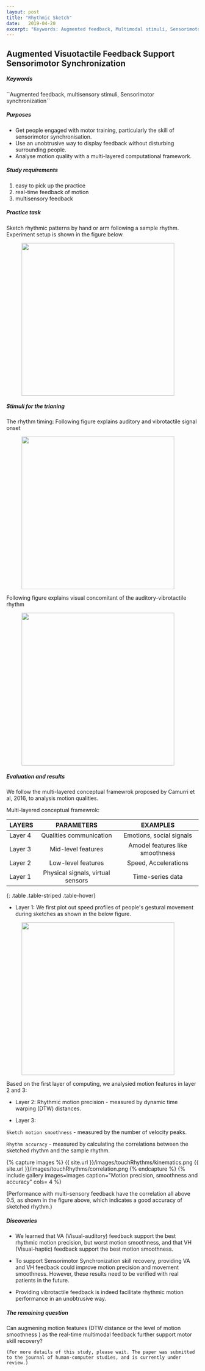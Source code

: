 ```yaml
---
layout: post
title: "Rhythmic Sketch"
date:   2019-04-20
excerpt: "Keywords: Augmented feedback, Multimodal stimuli, Sensorimotor synchronization"
---
```


## Augmented Visuotactile Feedback Support Sensorimotor Synchronization

<h5>Keywords</h5>
``Augmented feedback, multisensory stimuli, Sensorimotor synchronization``


<h5>Purposes</h5>

- Get people engaged with motor training, particularly the skill of sensorimotor synchronisation.
- Use an unobtrusive way to display feedback without disturbing surrounding people.
- Analyse motion quality with a multi-layered computational framework.

<h5> Study requirements </h5>

1. easy to pick up the practice
2. real-time feedback of motion
3. multisensory feedback

<h5> Practice task </h5>
Sketch rhythmic patterns by hand or arm following a sample rhythm. Experiment setup is shown in the figure below.

<figure>
<img src="{{site.baseurl}}/images/touchRhythms/cut_wall.png" style = "width:400px"/>
</figure>

<h5> Stimuli for the trianing </h5>

The rhythm timing: 
Following figure explains auditory and vibrotactile signal onset

<figure>
<img src="{{site.baseurl}}/images/touchRhythms/AVtiming.png" style = "width:400px"/>
</figure>


Following figure explains visual concomitant of the auditory-vibrotactile rhythm

<figure>
<img src="{{site.baseurl}}/images/touchRhythms/lrlrl.png" style = "width:400px"/>
</figure>

<h5> Evaluation and results </h5>

<!-- Performance with multi-sensory feedback have the correlation all above 0.5, as shown in the figure below, which indicates a good accuracy of sketched rhythm. -->

<!-- <figure>
<img src="{{site.baseurl}}/images/touchRhythms/correlation.png" style = "width:250px"/>
</figure> -->

<!-- Limitation: This evaluation cannot tell the quality of the sketch movements, we need something that can reflect people’s motion features. -->

We follow the multi-layered conceptual framewrok proposed by Camurri et al, 2016, to analysis motion qualities. 

Multi-layered conceptual framewrok:

| LAYERS   |      PARAMETERS     | EXAMPLES  |
|----------|:-------------:|:------:|
| Layer 4 |  Qualities communication |  Emotions, social signals  |
| Layer 3 |  Mid-level features  |  Amodel features like smoothness  |
| Layer 2 |  Low-level features |  Speed, Accelerations  |
| Layer 1 |  Physical signals, virtual sensors |  Time-series data  |
{: .table .table-striped .table-hover}

- Layer 1: We first plot out speed profiles of people's gestural movement during sketches as shown in the below figure.

<figure>
<img src="{{site.baseurl}}/images/touchRhythms/speed.png" style = "width:400px"/>
</figure>


Based on the first layer of computing, we analysied motion features in layer 2 and 3:

- Layer 2: Rhythmic motion precision - measured by dynamic time warping (DTW) distances.

- Layer 3: 

``Sketch motion smoothness`` - measured by the number of velocity peaks.

``Rhythm accuracy`` - measured by calculating the correlations between the sketched rhythm and the sample rhythm. 

{% capture images %}
  {{ site.url }}/images/touchRhythms/kinematics.png
  {{ site.url }}/images/touchRhythms/correlation.png
{% endcapture %}
{% include gallery images=images caption="Motion precision, smoothness and accuracy" cols= 4 %}

<!-- <figure>
<img src="{{site.baseurl}}/images/touchRhythms/kinematics.png" style = "width:350px"/>
<img src="{{site.baseurl}}/images/touchRhythms/correlation.png" style = "width:200px"/>
</figure> -->

(Performance with multi-sensory feedback have the correlation all above 0.5, as shown in the figure above, which indicates a good accuracy of sketched rhythm.)

<h5> Discoveries </h5>

- We learned that VA (Visual-auditory) feedback support the best rhythmic motion precision, but worst motion smoothness, and that VH (Visual-haptic) feedback support the best motion smoothness.

- To support Sensorimotor Synchronization skill recovery, providing VA and VH feedback could improve motion precision and movement smoothness. However, these results need to be verified with real patients in the future.

- Providing vibrotactile feedback is indeed facilitate rhythmic motion performance in an unobtrusive way.

<h5>The remaining question</h5>

Can augmening motion features (DTW distance or the level of motion smoothness ) as the real-time multimodal feedback further support motor skill recovery?

``(For more details of this study, please wait. The paper was submitted to the journal of human-computer studies, and is currently under review.)``


